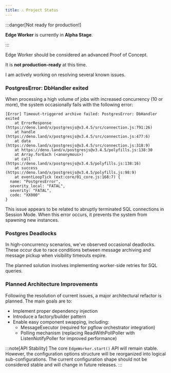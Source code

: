 ```yaml
---
title: ⚠️ Project Status
---
```


:::danger[Not ready for production!]

**Edge Worker** is currently in **Alpha Stage**.

:::

Edge Worker should be considered an advanced Proof of Concept.

It is **not production-ready** at this time.

I am actively working on resolving several known issues.

### PostgresError: DbHandler exited

When processing a high volume of jobs with increased concurrency (10 or more),
the system occasionally fails with the following error:

```
[Error] Timeout-triggered archive failed: PostgresError: DbHandler exited
    at ErrorResponse (https://deno.land/x/postgresjs@v3.4.5/src/connection.js:791:26)
    at handle (https://deno.land/x/postgresjs@v3.4.5/src/connection.js:477:6)
    at data (https://deno.land/x/postgresjs@v3.4.5/src/connection.js:318:9)
    at https://deno.land/x/postgresjs@v3.4.5/polyfills.js:138:30
    at Array.forEach (<anonymous>)
    at call (https://deno.land/x/postgresjs@v3.4.5/polyfills.js:138:16)
    at success (https://deno.land/x/postgresjs@v3.4.5/polyfills.js:98:9)
    at eventLoopTick (ext:core/01_core.js:168:7) {
  name: "PostgresError",
  severity_local: "FATAL",
  severity: "FATAL",
  code: "XX000"
}
```

This issue appears to be related to abruptly terminated SQL connections in Session Mode.
When this error occurs, it prevents the system from spawning new instances.

### Postgres Deadlocks

In high-concurrency scenarios, we've observed occasional deadlocks. These occur due to
race conditions between message archiving and message pickup when visibility timeouts expire.

The planned solution involves implementing worker-side retries for SQL queries.

### Planned Architecture Improvements

Following the resolution of current issues, a major architectural refactor is planned. 
The main goals are to:

- Implement proper dependency injection
- Introduce a factory/builder pattern
- Enable easy component swapping, including:
  - MessageExecutor (required for pgflow orchestrator integration)
  - Polling mechanism (replacing ReadWithPollPoller with ListenNotifyPoller for improved performance)

:::note[API Stability]
The core `EdgeWorker.start()` API will remain stable. However, the configuration options structure 
will be reorganized into logical sub-configurations. The current configuration shape should not be 
considered stable and will change in future releases.
:::


